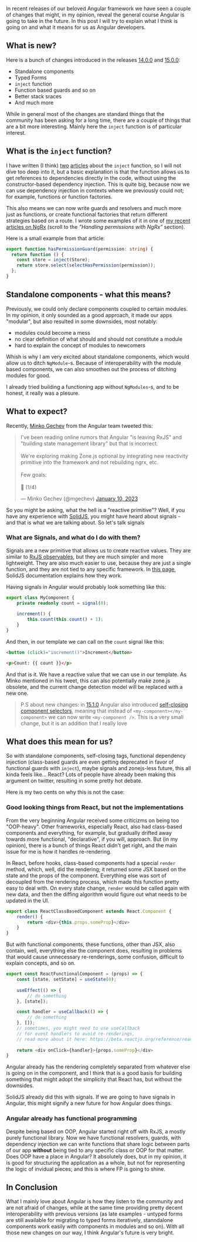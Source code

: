 In recent releases of our beloved Angular framework we have seen a couple of changes that might, in my opinion, reveal the general course Angular is going to take in the future. In this post I will try to explain what I think is going on and what it means for us as Angular developers.

## What is new?

Here is a bunch of changes introduced in the releases [14.0.0](https://blog.angular.io/angular-v14-is-now-available-391a6db736af) and [15.0.0](https://blog.angular.io/angular-v15-is-now-available-df7be7f2f4c8):

- Standalone components
- Typed Forms
- `inject` function
- Function based guards and so on
- Better stack sraces
- And much more

While in general most of the changes are standard things that the community has been asking for a long time, there are a couple of things that are a bit more interesting. Mainly here the `inject` function is of particular interest.

## What is the `inject` function?

I have written (I think) [two](https://dev.to/this-is-angular/always-use-inject-2do4) [articles](https://dev.to/this-is-angular/change-detection-without-change-detection-5pa) about the `inject` function, so I will not dive too deep into it, but a basic explanation is that the function allows us to get references to dependencies directly in the code, without using the constructor-based dependency injection. This is quite big, because now we can use dependency injection in contexts where we previously could not; for example, functions or function factories. 

This also means we can now write guards and resolvers and much more just as functions, or create functional factories that return different strategies based on a route. I wrote some examples of it in one of [my recent articles on NgRx](https://dev.to/this-is-angular/ngrx-use-cases-part-i-restricting-access-30lo) (scroll to the *"Handling permissions with NgRx"* section). 

Here is a small example from that article:

```typescript
export function hasPermissionGuard(permission: string) {
  return function () {
    const store = inject(Store);
    return store.select(selectHasPermission(permission));
  };
}
```

## Standalone components - what this means?

Previously, we could only declare components coupled to certain modules. In my opinion, it only sounded as a good approach, it made our apps "modular", but also resulted in some downsides, most notably:

- modules could become a mess
- no clear definition of what should and should not constitute a module
- hard to explain the concept of modules to newcomers

Whish is why I am very excited about standalone components, which would allow us to ditch `NgModule`-s. Because of interoperability with the module based components, we can also smoothen out the process of ditching modules for good.

I already tried building a functioning app without `NgModules`-s, and to be honest, it really was a plesure. 

## What to expect?

Recently, [Minko Gechev](https://twitter.com/mgechev) from the Angular team tweeted this:

<blockquote class="twitter-tweet"><p lang="en" dir="ltr">I&#39;ve been reading online rumors that Angular &quot;is leaving RxJS&quot; and &quot;building state management library&quot; but that is incorrect.<br><br>We&#39;re exploring making Zone.js optional by integrating new reactivity primitive into the framework and not rebuilding ngrx, etc.<br><br>Few goals:<br><br>🧵 (1/4)</p>&mdash; Minko Gechev (@mgechev) <a href="https://twitter.com/mgechev/status/1612870428359561217?ref_src=twsrc%5Etfw">January 10, 2023</a></blockquote>

So you might be asking, what the hell is a "reactive primitive"? Well, if you have any experience with [SolidJS](https://www.solidjs.com/), you might have heard about signals - and that is what we are talking about. So let's talk signals

### What are Signals, and what do I do with them?

Signals are a new primitive that allows us to create reactive values. They are similar to [RxJS observables](https://rxjs.dev/guide/observable), but they are much simpler and more lightweight. They are also much easier to use, because they are just a single function, and they are not tied to any specific framework. In [this page](https://www.solidjs.com/tutorial/introduction_signals), SolidJS documentation explains how they work. 

Having signals in Angular would probably look something like this:

```typescript
export class MyComponent {
    private readonly count = signal(0);
    
    increment() {
        this.count(this.count() + 1);
    }
}
```

And then, in our template we can call on the `count` signal like this:

```html
<button (click)="increment()">Increment</button>

<p>Count: {{ count }}</p>
```

And that is it. We have a reactive value that we can use in our template. As Minko mentioned in his tweet, this can also potentially make zone.js obsolete, and the current change detection model will be replaced with a new one.

> P.S about new changes: in [15.1.0](https://github.com/angular/angular/releases/tag/15.1.0) Angular also introduced [self-closing component selectors](https://github.com/angular/angular/pull/48535), meaning that instead of `<my-component></my-component>` we can now write `<my-component />`. This is a very small change, but it is an addition that I really love 

## What does this mean for us?

So with standalone components, self-closing tags, functional dependency injection (class-based guards are even getting deprecated in favor of functional guards with `inject`), maybe signals and zonejs-less future, this all kinda feels like... React? Lots of people have already been making this argument on twitter, resulting in some pretty hot debate.

Here is my two cents on why this is not the case:

### Good looking things from React, but not the implementations

From the very beginning Angular received some criticizms on being too "OOP-heavy". Other frameworks, especially React, also had class-based components and everything, for example, but gradually drifted away towards more functional, "declarative", if you will, approach. But (in my opinion), there is a bunch of things React didn't get right, and the main issue for me is how it handles re-rendering. 

In React, before hooks, class-based components had a special `render` method, which, well, did the rendering; it returned some JSX based on the state and the props of the component. Everything else was sort of decoupled from the rendering process, which made this function pretty easy to deal with. On every state change, `render` would be called again with new data, and then the diffing algorithm would figure out what needs to be updated in the UI. 

```typescript
export class ReactClassBasedComponent extends React.Component {
    render() {
        return <div>{this.props.someProp}</div>
    }
}
```

But with functional components, these functions, other than JSX, also contain, well, everything else the component does, resulting in problems that would cause unnecessary re-renderings, some confusion, difficult to explain concepts, and so on. 

```typescript
export const ReactFunctionalComponent = (props) => {
    const [state, setState] = useState(0);
    
    useEffect(() => {
        // do something
    }, [state]);

    const handler = useCallback(() => {
        // do something
    }, []); 
    // sometimes, you might need to use useCallback
    // for event handlers to avoid re-renderings,
    // read more about it here: https://beta.reactjs.org/reference/react/useCallback
    
    return <div onClick={handler}>{props.someProp}</div>
}
```

Angular already has the rendering completely separated from whatever else is going on in the component, and I think that is a good basis for building something that might adopt the simplicity that React has, but without the downsides. 

SolidJS already did this with signals. If we are going to have signals in Angular, this might signify a new future for how Angular does things.

### Angular already has functional programming

Despite being based on OOP, Angular started right off with RxJS, a mostly purely functional library. Now we have functional resolvers, guards, with dependency injection we can write functions that share logic between parts of our app **without** being tied to any specific class or OOP for that matter. Does OOP have a place in Angular? It absolutely does, but in my opinion, it is good for structuring the application as a whole, but not for representing the logic of invidual pieces; and this is where FP is going to shine.

## In Conclusion

What I mainly love about Angular is how they listen to the community and are not afraid of changes, while at the same time providing pretty decent interoperability with previous versions (as late examples - untyped forms are still available for migrating to typed forms iteratively, stanndalone components work easily with components in modules and so on). With all those new changes on our way, I think Angular's future is very bright.